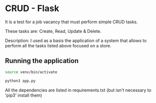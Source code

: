 # CRUD - Flask

It is a test for a job vacancy that must perform simple CRUD tasks.

These tasks are: Create, Read, Update & Delete.

Description: I used as a basis the application of a system that allows to perform all the tasks listed above focused on a store.

## Running the application

```bash
source venv/bin/activate

python3 app.py

```

All the dependencies are listed in requirements.txt (but isn't necessary to 'pip3' install them)

